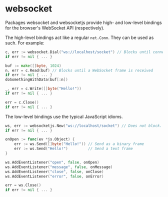 websocket
=========

Packages websocket and websocketjs provide high- and low-level bindings for the browser's WebSocket API (respectively).

The high-level bindings act like a regular `net.Conn`. They can be used as such. For example:

```Go
c, err := websocket.Dial("ws://localhost/socket") // Blocks until connection is established
if err != nil { ... }

buf := make([]byte, 1024)
n, err = c.Read(buf) // Blocks until a WebSocket frame is received
if err != nil { ... }
doSomethingWithData(buf[:n])

_, err = c.Write([]byte("Hello!"))
if err != nil { ... }

err = c.Close()
if err != nil { ... }
```

The low-level bindings use the typical JavaScript idioms.

```Go
ws, err := websocketjs.New("ws://localhost/socket") // Does not block.
if err != nil { ... }

onOpen := func(ev *js.Object) {
	err := ws.Send([]byte("Hello!")) // Send as a binary frame
	err := ws.Send("Hello!")         // Send a text frame
}

ws.AddEventListener("open", false, onOpen)
ws.AddEventListener("message", false, onMessage)
ws.AddEventListener("close", false, onClose)
ws.AddEventListener("error", false, onError)

err = ws.Close()
if err != nil { ... }
```

